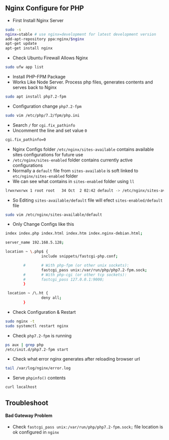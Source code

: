 ## Nginx Configure for PHP

* First Install Nginx Server
```sh
sudo -s
nginx=stable # use nginx=development for latest development version
add-apt-repository ppa:nginx/$nginx
apt-get update
apt-get install nginx
```

* Check Ubuntu Firewall Allows Nginx
```sh
sudo ufw app list
```

* Install PHP-FPM Package 
* Works Like Node Server. Process php files, generates contents and serves back to Nginx
```sh
sudo apt install php7.2-fpm
```

* Configuration change ` php7.2-fpm `
```sh
sudo vim /etc/php/7.2/fpm/php.ini
```

* Search ` / ` for ` cgi.fix_pathinfo `
* Uncomment the line and set value ` 0 `
```sh
cgi.fix_pathinfo=0
```

* Nginx Configs folder ` /etc/nginx/sites-available ` contains available sites configurations for future use
* ` /etc/nginx/sites-enabled ` folder contains currently active configurations
* Normally a ` default ` file from ` sites-available ` is soft linked to ` etc/nginx/sites-enabled ` folder
* We can see what contains in ` sites-enabled ` folder using ` ll `
```sh
lrwxrwxrwx 1 root root   34 Oct  2 02:42 default -> /etc/nginx/sites-available/default
```
* So Editing ` sites-available/default ` file will efect ` sites-enabled/default ` file
```sh
sudo vim /etc/nginx/sites-available/default
```
* Only Change Configs like this
```sh
index index.php index.html index.htm index.nginx-debian.html;

server_name 192.168.5.128;

location ~ \.php$ {
                include snippets/fastcgi-php.conf;

        #       # With php-fpm (or other unix sockets):
                fastcgi_pass unix:/var/run/php/php7.2-fpm.sock;
        #       # With php-cgi (or other tcp sockets):
        #       fastcgi_pass 127.0.0.1:9000;
        }

 location ~ /\.ht {
                deny all;
        }
```

* Check Configuration & Restart
```sh
sudo nginx -t
sudo systemctl restart nginx
```

* Check ` php7.2-fpm ` is running
```sh
ps aux | grep php
/etc/init.d/php7.2-fpm start
```

* Check what error nginx generates after reloading browser url
```sh
tail /var/log/nginx/error.log
```

* Serve ` phpinfo() ` contents
```sh
curl localhost
```

## Troubleshoot
#### Bad Gateway Problem
* Check ` fastcgi_pass unix:/var/run/php/php7.2-fpm.sock; ` file location is ok configured in ` nginx `
